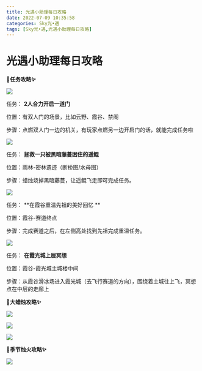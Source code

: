 ```yaml
---
title: 光遇小助理每日攻略
date: 2022-07-09 10:35:58
categories: Sky光•遇
tags: [Sky光•遇,光遇小助理每日攻略]
---
```

# 光遇小助理每日攻略
**🎉任务攻略✨**

  

![](https://ok.166.net/reunionpub/ds/kol/20220709/003557-waocm8s9ep.png)

任务： **2人合力开启一道门**

位置：有双人门的场景，比如云野、霞谷、禁阁

步骤：点燃双人门一边的机关，有玩家点燃另一边开启门的话，就能完成任务啦

![](https://ok.166.net/reunionpub/ds/kol/20220709/003628-gwrdfncayp.png)

任务： **拯救一只被黑暗藤蔓困住的遥鲲**

位置：雨林-密林遗迹（断桥图/水母图）

步骤：蜡烛烧掉黑暗藤蔓，让遥鲲飞走即可完成任务。

![](https://ok.166.net/reunionpub/ds/kol/20220709/003743-euiglyt4hp.png)

任务： **在霞谷重温先祖的美好回忆  **

位置：霞谷-赛道终点

步骤：完成赛道之后，在左侧高处找到先祖完成重温任务。

![](https://ok.166.net/reunionpub/ds/kol/20220709/003651-ecynhj72f4.png)

任务： **在霞光城上层冥想**

位置：霞谷-霞光城主城楼中间

步骤：从霞谷滑冰场进入霞光城（去飞行赛道的方向），围绕着主城往上飞，冥想点在中层的走廊上

 **🎉大蜡烛攻略✨**

![](https://ok.166.net/reunionpub/ds/kol/20220709/003927-juew5g42b1.png)

![](https://ok.166.net/reunionpub/ds/kol/20220709/004026-cnusm5a9f6.png)

![](https://ok.166.net/reunionpub/ds/kol/20220709/003830-4tejqys2mr.png)

  

 **🎉季节烛火攻略✨**

![](https://ok.166.net/reunionpub/ds/kol/20220709/004102-8o5qw9zy0m.png)

  

